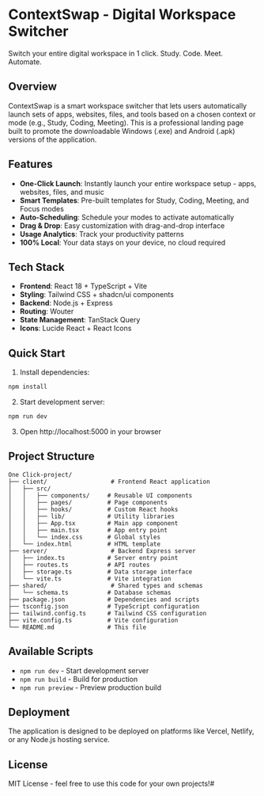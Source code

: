 # ContextSwap - Digital Workspace Switcher

Switch your entire digital workspace in 1 click. Study. Code. Meet. Automate.

## Overview

ContextSwap is a smart workspace switcher that lets users automatically launch sets of apps, websites, files, and tools based on a chosen context or mode (e.g., Study, Coding, Meeting). This is a professional landing page built to promote the downloadable Windows (.exe) and Android (.apk) versions of the application.

## Features

- **One-Click Launch**: Instantly launch your entire workspace setup - apps, websites, files, and music
- **Smart Templates**: Pre-built templates for Study, Coding, Meeting, and Focus modes
- **Auto-Scheduling**: Schedule your modes to activate automatically
- **Drag & Drop**: Easy customization with drag-and-drop interface
- **Usage Analytics**: Track your productivity patterns
- **100% Local**: Your data stays on your device, no cloud required

## Tech Stack

- **Frontend**: React 18 + TypeScript + Vite
- **Styling**: Tailwind CSS + shadcn/ui components
- **Backend**: Node.js + Express
- **Routing**: Wouter
- **State Management**: TanStack Query
- **Icons**: Lucide React + React Icons

## Quick Start

1. Install dependencies:
```bash
npm install
```

2. Start development server:
```bash
npm run dev
```

3. Open http://localhost:5000 in your browser

## Project Structure

```
One Click-project/
├── client/                  # Frontend React application
│   ├── src/
│   │   ├── components/     # Reusable UI components
│   │   ├── pages/          # Page components
│   │   ├── hooks/          # Custom React hooks
│   │   ├── lib/            # Utility libraries
│   │   ├── App.tsx         # Main app component
│   │   ├── main.tsx        # App entry point
│   │   └── index.css       # Global styles
│   └── index.html          # HTML template
├── server/                  # Backend Express server
│   ├── index.ts            # Server entry point
│   ├── routes.ts           # API routes
│   ├── storage.ts          # Data storage interface
│   └── vite.ts             # Vite integration
├── shared/                  # Shared types and schemas
│   └── schema.ts           # Database schemas
├── package.json            # Dependencies and scripts
├── tsconfig.json           # TypeScript configuration
├── tailwind.config.ts      # Tailwind CSS configuration
├── vite.config.ts          # Vite configuration
└── README.md               # This file
```

## Available Scripts

- `npm run dev` - Start development server
- `npm run build` - Build for production
- `npm run preview` - Preview production build

## Deployment

The application is designed to be deployed on platforms like Vercel, Netlify, or any Node.js hosting service.

## License

MIT License - feel free to use this code for your own projects!#
